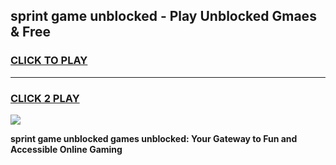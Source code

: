 
## sprint game unblocked - Play Unblocked Gmaes & Free
<h3>
<a href="https://premium.freeplayer.one?title=sprint_game_unblocked&ref=19F">CLICK TO PLAY</a></h3>
<hr>

<h3>
<a href="https://premium.freeplayer.one?title=sprint_game_unblocked&ref=19F">CLICK 2 PLAY</a>
  
</h3>

<a href="https://premium.freeplayer.one?title=sprint_game_unblocked&ref=19F/"><img src="https://clearcache.store/games.png"></a>


**sprint game unblocked games unblocked: Your Gateway to Fun and Accessible Online Gaming**
